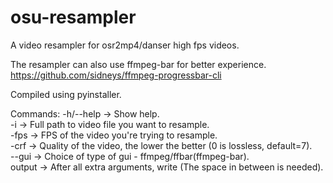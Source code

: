 # osu-resampler
A video resampler for osr2mp4/danser high fps videos.

The resampler can also use ffmpeg-bar for better experience. https://github.com/sidneys/ffmpeg-progressbar-cli

Compiled using pyinstaller.	

Commands:
-h/--help -> Show help. <br>
-i -> Full path to video file you want to resample. <br>
-fps -> FPS of the video you're trying to resample. <br>
-crf -> Quality of the video, the lower the better (0 is lossless, default=7). <br>
--gui -> Choice of type of gui - ffmpeg/ffbar(ffmpeg-bar). <br>
output -> After all extra arguments, write <Output folder path> <Output video name> (The space in between is needed).
